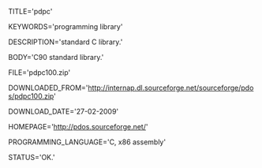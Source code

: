 
TITLE='pdpc'

KEYWORDS='programming library'

DESCRIPTION='standard C library.'

BODY='C90 standard library.'

FILE='pdpc100.zip'

DOWNLOADED_FROM='http://internap.dl.sourceforge.net/sourceforge/pdos/pdpc100.zip'

DOWNLOAD_DATE='27-02-2009'

HOMEPAGE='http://pdos.sourceforge.net/'

PROGRAMMING_LANGUAGE='C, x86 assembly'

STATUS='OK.'
